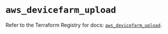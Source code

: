 # `aws_devicefarm_upload`

Refer to the Terraform Registry for docs: [`aws_devicefarm_upload`](https://registry.terraform.io/providers/hashicorp/aws/6.0.0/docs/resources/devicefarm_upload).
